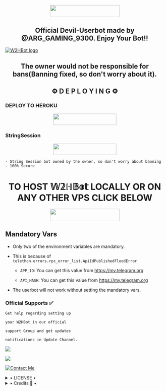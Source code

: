 <p align="center"><a href="https://t.me/Devil_Botz"> <img src="https://telegra.ph/file/92ebadfb63312ae563709.jpg" width="220" height="38.45"/></a></p>
</a>


<h2 align="center">Official Devil-Userbot made by @ARG_GAMING_9300. Enjoy Your Bot!!</h2 /a>

[![W2HBot logo](https://telegra.ph/file/7a288583a47e08a6098b3.jpg)](https://t.me/Devil_Botz)

<h2 align="center">The owner would not be responsible for bans(Banning fixed, so don't worry about it).</h2>


<h2 align="center">⚙️ D E P L O Y I N G ⚙️</h2>


<h3> DEPLOY TO HEROKU </h3>

<p align="center"><a href="https://heroku.com/deploy?template=https://github.com/ARGGAMING777/ARG-X-Alexia"> <img src="https://img.shields.io/badge/Deploy%20To%20Heroku-black?style=for-the-badge&logo=heroku" width="200" height="35.45"/></a></p>
<h3> StringSession </h3>


<p align="center"><a href="https://telegram.me/arg_stringsession_bot"> <img src="https://te.legra.ph/file/fd8bcb29b5475b84a939e.jpg" width="200" height="35.45"/></a></p>


    - String Session bot owned by the owner, so don't worry about banning
    - 100% Secure
<h1 align="center">TO HOST 𝕎𝟚ℍ𝔹𝕠𝕥 LOCALLY OR ON ANY OTHER VPS CLICK BELOW</h1>

<p align="center"><a href="https://t.me/Devil_Botz"> <img src="https://telegra.ph/file/92ebadfb63312ae563709.jpg" width="220" height="38.45"/></a></p>
</a>

## Mandatory Vars

- Only two of the environment variables are mandatory.

- This is because of `telethon.errors.rpc_error_list.ApiIdPublishedFloodError`

    - `APP_ID`:   You can get this value from https://my.telegram.org

    - `API_HASH`:   You can get this value from https://my.telegram.org

- The userbot will not work without setting the mandatory vars.


### Official Supports ✅ 


```
Get help regarding setting up 

your W2HBot in our official 

support Group and get updates

notifications in Update Channel.
```

<a href="https://t.me/W2H_Userbot"><img src="https://img.shields.io/badge/Join-Support%20Channel-red.svg?style=for-the-badge&logo=Telegram"></a>

<a href="https://t.me/W2HSupport"><img src="https://img.shields.io/badge/Join-Support%20Group-blue.svg?style=for-the-badge&logo=Telegram"></a>


[![Contact Me](https://img.shields.io/badge/Telegram-Contact%20Me-informational)](https://t.me/David99q)


<details>

  <summary> • LICENSE • </summary>

![](https://www.gnu.org/graphics/gplv3-or-later.png)

Copyright (C) 2021 W2HGalaxy-OP

Poject [W2HBot](https://github.com/W2HGalaxy-OP/W2HBot) is free software: you can redistribute it and/or modify

it under the terms of the GNU General Public License as published by

the Free Software Foundation, either version 3 of the License, or

(at your option) any later version.

This program is distributed in the hope that it will be useful,

but WITHOUT ANY WARRANTY; without even the implied warranty of

MERCHANTABILITY or FITNESS FOR A PARTICULAR PURPOSE.  See the

GNU General Public License for more details.

You should have received a copy of the GNU General Public License

along with this program. If not, see <https://www.gnu.org/licenses/>.

</details>

<details>

  <summary> • Credits 🏅 • </summary>
  
• [Galaxy-OP](https://github.com/W2HGalaxy-OP):DEV

• [iisgaurav](https://github.com/iisgaurav):DEV

• [AuraXBot](https://github.com/AuraXNetwork/AuraXBot)

• [JaaduBot](https://github.com/Amberyt/JaaduBot)

• [CatUserbot](https://github.com/sandy1709/catuserbot)

• [MafiaBot](https://github.com/H1M4N5HU0P/MAFIA-BOT)

• [HellBot](https://github.com/The-HellBot/hellbot)

• [Uniborg](https://github.com/spechide/uniborg)
